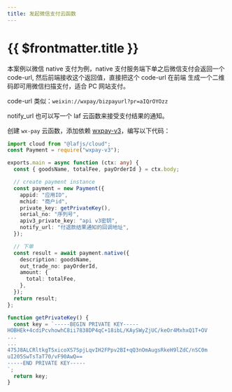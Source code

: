 ```yaml
---
title: 发起微信支付云函数
---
```


# {{ $frontmatter.title }}

本案例以微信 native 支付为例，native 支付服务端下单之后微信支付会返回一个 code-url, 然后前端接收这个返回值，直接把这个 code-url 在前端
生成一个二维码即可用微信扫描支付，适合 PC 网站支付。

code-url 类似：`weixin://wxpay/bizpayurl?pr=aIQrOYOzz`

notify_url 也可以写一个 laf 云函数来接受支付结果的通知。

创建 `wx-pay` 云函数，添加依赖 [wxpay-v3](https://github.com/yangfuhe/node-wxpay)，编写以下代码：

```typescript
import cloud from "@lafjs/cloud";
const Payment = require("wxpay-v3");

exports.main = async function (ctx: any) {
  const { goodsName, totalFee, payOrderId } = ctx.body;

  // create payment instance
  const payment = new Payment({
    appid: "应用ID",
    mchid: "商户id",
    private_key: getPrivateKey(),
    serial_no: "序列号",
    apiv3_private_key: "api v3密钥",
    notify_url: "付退款结果通知的回调地址",
  });

  // 下单
  const result = await payment.native({
    description: goodsName,
    out_trade_no: payOrderId,
    amount: {
      total: totalFee,
    },
  });
  return result;
};

function getPrivateKey() {
  const key = `-----BEGIN PRIVATE KEY-----
HOBHEk+4cdiPcvhowhC8ii7838DP4qC+18ibL/KAySWyZjUC/keOr4MxhxQ1T+OV
...
...
475J8ALCRltkgTSxicoXS7SpjLqvIH2FPpv2BI+qQ3nOmAugsRkeH9lZdC/nSC0m
uI205SwTsTaT70/vF90AwQ==
-----END PRIVATE KEY-----
`;
  return key;
}
```
